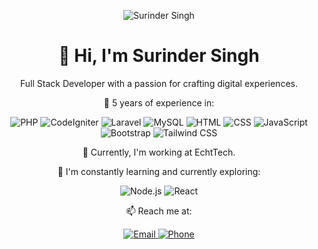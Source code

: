 <p align="center">
  <img src="https://avatars.githubusercontent.com/u/145982769?v=4" alt="Surinder Singh">
</p>

<h1 align="center">👋 Hi, I'm Surinder Singh</h1>

<p align="center">Full Stack Developer with a passion for crafting digital experiences.</p>

<p align="center">🚀 5 years of experience in:</p>

<p align="center">
  <img src="https://img.shields.io/badge/PHP-%23777BB4.svg?style=for-the-badge&logo=php&logoColor=white" alt="PHP">
  <img src="https://img.shields.io/badge/CodeIgniter-%23F37626.svg?style=for-the-badge&logo=codeigniter&logoColor=white" alt="CodeIgniter">
  <img src="https://img.shields.io/badge/Laravel-%23FF2D20.svg?style=for-the-badge&logo=laravel&logoColor=white" alt="Laravel">
  <img src="https://img.shields.io/badge/MySQL-%234479A1.svg?style=for-the-badge&logo=mysql&logoColor=white" alt="MySQL">
  <img src="https://img.shields.io/badge/HTML-%23E34F26.svg?style=for-the-badge&logo=html5&logoColor=white" alt="HTML">
  <img src="https://img.shields.io/badge/CSS-%231572B6.svg?style=for-the-badge&logo=css3&logoColor=white" alt="CSS">
  <img src="https://img.shields.io/badge/JavaScript-%23F7DF1E.svg?style=for-the-badge&logo=javascript&logoColor=black" alt="JavaScript">
  <img src="https://img.shields.io/badge/Bootstrap-%23563D7C.svg?style=for-the-badge&logo=bootstrap&logoColor=white" alt="Bootstrap">
  <img src="https://img.shields.io/badge/Tailwind CSS-%2338B2AC.svg?style=for-the-badge&logo=tailwind-css&logoColor=white" alt="Tailwind CSS">
</p>

<p align="center">💼 Currently, I'm working at EchtTech.</p>

<p align="center">🌱 I'm constantly learning and currently exploring:</p>

<p align="center">
  <img src="https://img.shields.io/badge/Node.js-%23339933.svg?style=for-the-badge&logo=node.js&logoColor=white" alt="Node.js">
  <img src="https://img.shields.io/badge/React-%2361DAFB.svg?style=for-the-badge&logo=react&logoColor=black" alt="React">
</p>

<p align="center">📫 Reach me at:</p>

<p align="center">
  <a href="mailto:surinder.singh@echttech.com">
    <img src="https://img.shields.io/badge/Email-%23D14836.svg?style=for-the-badge&logo=gmail&logoColor=white" alt="Email">
  </a>
  <a href="tel:+91729365200">
    <img src="https://img.shields.io/badge/Phone-%230077B5.svg?style=for-the-badge&logo=phone&logoColor=white" alt="Phone">
  </a>
</p>
